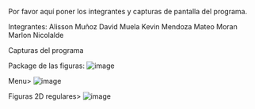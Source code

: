 Por favor aquí poner los integrantes y capturas de pantalla del programa.

Integrantes:
Alisson Muñoz
David Muela
Kevin Mendoza
Mateo Moran
Marlon Nicolalde


Capturas del programa

Package de las figuras: ![image](https://github.com/MateoXtra/FigurasGeometricasEnClase/assets/170634042/af17e3a1-37fd-42ed-9c4d-e07268d6e6a0)

Menu> ![image](https://github.com/MateoXtra/FigurasGeometricasEnClase/assets/170634042/93c20945-c3c2-4fb7-a5c4-59e42974fb82)

Figuras 2D regulares> ![image](https://github.com/MateoXtra/FigurasGeometricasEnClase/assets/170634042/864aa75a-3392-407f-98cc-bf00c475b647)


